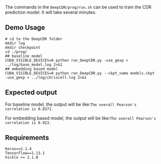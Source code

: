 The commands in the `DeepCDR/prog/run.sh` can be used to train the CDR prediction model. It will take several minutes. 

## Demo Usage
```
# cd to the DeepCDR folder
mkdir log
mkdir checkpoint
cd ./prog/
## baseline model
CUDA_VISIBLE_DEVICES=0 python run_DeepCDR.py -use_gexp > ../log/base_model.log 2>&1
## embedding based model
CUDA_VISIBLE_DEVICES=0 python run_DeepCDR.py --ckpt_name models.ckpt  -use_gexp > ../log/chriscell.log 2>&1

```

## Expected output
For baseline model, the output will be like:`The overall Pearson's correlation is 0.8371.`

For embedding based model, the output will be like:`The overall Pearson's correlation is 0.923.`

## Requirements
```
Keras==2.1.4
TensorFlow==1.13.1
hickle >= 2.1.0
```